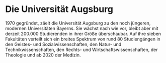 # Die Universität Augsburg
1970 gegründet, zäelt die Universität Augsburg zu den noch jüngeren, modernen Universitäten Bayerns. Sie wächst nach wie vor, bleibt aber mit derzeit 200.000 Studierenden in ihrer Größe überschaubar. Auf ihre sieben Fakultäten verteilt sich ein breites Spektrum von rund 80 Studiengängen in den Geistes- und Sozialwissenschaften, den Natur- und Technikwissenschaften, den Rechts- und Wirtschaftswissenschaften, der Theologie und ab 2020 der Medizin.
